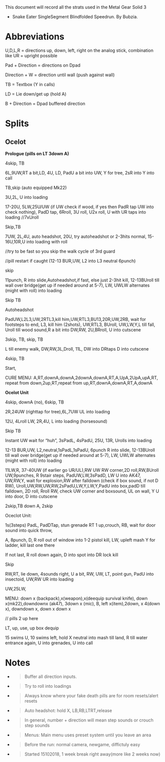 This document will record all the strats used in the Metal Gear Solid 3
- Snake Eater SingleSegment Blindfolded Speedrun. By Bubzia.

# Abbreviations

U,D,L,R = directions up, down, left, right on the analog stick,
combination like UR = upright possible

Pad + Direction = directions on Dpad

Direction + W = direction until wall (push against wall)

TB = Textbox (Y in calls)

LD = Lie down/get up (hold A)

B + Direction = Dpad buffered direction

# Splits 

## Ocelot

**Prologue (pills on LT 3down A)**

4skip, TB

6L,9UW,RT a bit,LD, 4U, LD, PadU a bit into UW, Y for tree, 2sR into Y
into call

TB,skip (auto equipped Mk22)

3U,2L, U into loading

17-20U, 5LW,25U/UW (if UW check if wood, if yes then PadR tap UW into
check nothing), PadD tap, 6Rroll, 3U roll, U2x roll, U with UR taps into
loading //7xUroll

Skip,TB

7UW, 2L,4U, auto headshot, 20U, try autoheadshot or 2-3hits normal,
15-16U,10R,U into loading with roll

//try to be fast so you skip the walk cycle of 3rd guard

//pill restart if caught (12-13 BUR,UW, L2 into L3 neutral 6punch)

skip

11punch, R into slide,Autoheadshot,if fast, else just 2-3hit kill,
12-13BUroll till wall over bridge(get up if needed around at 5-7), LW,
UWLW alternates (might with roll) into loading

Skip TB

Autoheadshot

PadUW,L2L3,UW,2RTL3,kill him,UW,RTL3,BU13,20R,UW,2RB, wait for footsteps
to end, L3, kill him (2shots), UW,RTL3, BUroll, UW,LW,Y,L till fall,
Uroll till wood sound,R a bit into DW,RW, 2U,BRroll, U into cutscene

3skip, TB, skip, TB

L till enemy walk, DW,RW,3L,Droll, 11L, DW into DRtaps D into cutscene

4skip, TB

Start,

CURE MENU: A,RT,downA,downA,2downA,downA,RT,A,UpA,2UpA,upA,RT, repeat
from down,2up,RT,repeat from up,RT,downA,downA,RT,A,downA

**Ocelot Unit**

4skip, downA (no), 6skip, TB

2R,24UW (righttap for tree),6L,7UW UL into loading

12U, 4Lroll LW, 2R,4U, L into loading (horsesound)

Skip TB

Instant UW wait for “huh”, 3sPadL, 4sPadU, 25U, 13R, Urolls into loading

12-13 BUR,UW, L2,neutral,1sPadL,1sPadU, 6punch R into slide, 12-13BUroll
till wall over bridge(get up if needed around at 5-7), LW, UWLW
alternates (might with roll) into loading

11LW,R, 37-40UW (if earlier go UR/UL),RW UW RW corner,2D roll,RW,BUroll
UW,9punches, R 9stair steps, PadUW,LW,3sPadD, LW U into AK47, UW,RW,Y,
wait for explosion,RW after falldown (check if box sound, if not D RW),
Uroll,UW,RW,UW,RW,2sPadU,LW,Y,LW,Y,PadU into box,padD till falldown, 2D
roll, Rroll RW, check UW corner and boxsound, UL on wall, Y U into door,
D into cutscene

2skip,TB down A, 2skip

Oceclot Unit:

1s(3steps) PadL, PadDTap, stun grenade RT 1 up,crouch, RB, wait for door
sound into quick throw,

A, 8punch, D, R roll out of window into 1-2 pistol kill, LW, upleft mash
Y for ladder, kill last one there

If not last, R roll down again, D into spot into DR lock kill

Skip

RW,RT, lie down, 4sounds right, U a bit, RW, UW, LT, point gun, PadU
into insectoid, UW,RW UR into loading

UW,25LW,

MENU: down x (backpack),x(weapon),x(deequip survival knife), down
x(mk22),downdownx (ak47), 3down x (mic), B, left x(item),2down, x 4(down
x), downdown x, down x down x

// pills 2 up here

LT, up, use, up box dequip

15 swims U, 10 swims left, hold X neutral into mash till land, R till
water entrance again, U into grenades, U into call

# Notes 

  - > Buffer all direction inputs.

  - > Try to roll into loadings

  - > Always know where your fake death pills are for room resets/alert
    > resets

  - > Auto headshot: hold X, LB,RB,LTRT,release

  - > In general, number + direction will mean step sounds or crouch
    > step sounds

  - > Menus: Main menu uses preset system until you leave an area

  - > Before the run: normal camera, newgame, diffictuly easy

<!-- end list -->

  - > Started 15102018, 1 week break right away(more like 2 weeks now)
